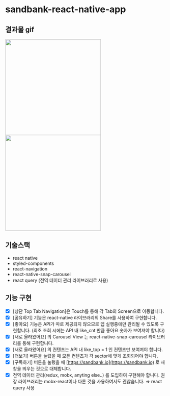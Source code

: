 # sandbank-react-native-app

## 결과물 gif

<div display="flex">
 <img src="https://user-images.githubusercontent.com/77221488/166964252-e3260b30-6901-4e50-a411-df6759f89b2d.gif" width="300" />
  <img src="https://user-images.githubusercontent.com/77221488/166966445-e8f4c50e-b2ec-4a52-91dc-01f591ed93f6.gif" width="300" />
</div>


## 기술스택
- react native
- styled-components
- react-navigation
- react-native-snap-carousel
- react query (전역 데이터 관리 라이브러리로 사용)

## 기능 구현
- [x]  [상단 Top Tab Navigation]은 Touch를 통해 각 Tab의 Screen으로 이동합니다.
- [x]  [공유하기] 기능은 react-native 라이브러리의 Share를 사용하여 구현합니다.
- [x]  [좋아요] 기능은 API가 따로 제공되지 않으므로 앱 실행중에만 관리될 수 있도록 구현합니다. (최초 조회 시에는 API 내 like_cnt 만큼 좋아요 숫자가 보여져야 합니다)
- [x]  [새로 올라왔어요] 의 Carousel View 는 react-native-snap-carousel 라이브러리를 통해 구현합니다.
- [x]  [새로 올라왔어요] 의 컨텐츠는 API 내 like_top = 1 인 컨텐츠만 보여져야 합니다.
- [x]  [더보기] 버튼을 눌렀을 때 모든 컨텐츠가 각 sector에 맞게 조회되어야 합니다.
- [x]  [구독하기] 버튼을 눌렀을 때 [https://sandbank.io](https://sandbank.io) 로 새 창을 띄우는 것으로 대체합니다.
- [x]  전역 데이터 관리(redux, mobx, anyting else..) 를 도입하여 구현해야 합니다. 권장 라이브러리는 mobx-react이나 다른 것을 사용하여서도 괜찮습니다. ⇒ react query 사용
